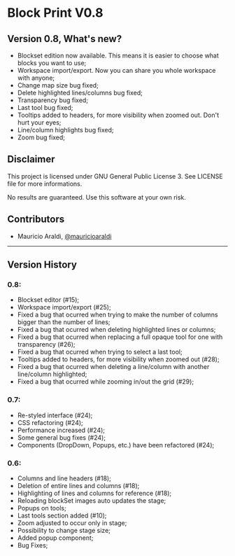 # Block Print V0.8

## Version 0.8, What's new?
* Blockset edition now available. This means it is easier to choose what blocks you want to use;
* Workspace import/export. Now you can share you whole workspace with anyone;
* Change map size bug fixed;
* Delete highlighted lines/columns bug fixed;
* Transparency bug fixed;
* Last tool bug fixed;
* Tooltips added to headers, for more visibility when zoomed out. Don't hurt your eyes;
* Line/column highlights bug fixed;
* Zoom bug fixed;

## Disclaimer
This project is licensed under GNU General Public License 3. See LICENSE file for more informations.

No results are guaranteed. Use this software at your own risk.

## Contributors
- Mauricio Araldi, [@mauricioaraldi](https://github.com/mauricioaraldi/)

- - -
## Version History

### 0.8:
* Blockset editor (#15);
* Workspace import/export (#25);
* Fixed a bug that ocurred when trying to make the number of columns bigger than the number of lines;
* Fixed a bug that ocurred when deleting highlighted lines or columns;
* Fixed a bug that ocurred when replacing a full opaque tool for one with transparency (#26);
* Fixed a bug that ocurred when trying to select a last tool;
* Tooltips added to headers, for more visibility when zoomed out (#28);
* Fixed a bug that ocurred when deleting a line/column with another line/column highlighted;
* Fixed a bug that ocurred while zooming in/out the grid (#29);

### 0.7:
* Re-styled interface (#24);
* CSS refactoring (#24);
* Performance increased (#24);
* Some general bug fixes (#24);
* Components (DropDown, Popups, etc.) have been refactored (#24);

### 0.6:
* Columns and line headers (#18);
* Deletion of entire lines and columns (#18);
* Highlighting of lines and columns for reference (#18);
* Reloading blockSet images auto updates the stage;
* Popups on tools;
* Last tools section added (#10);
* Zoom adjusted to occur only in stage;
* Possibility to change stage size;
* Added popup component;
* Bug Fixes;
